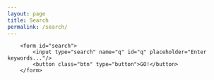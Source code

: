```yaml
---
layout: page
title: Search
permalink: /search/
---
```


        <form id="search">
            <input type="search" name="q" id="q" placeholder="Enter keywords..."/>
            <button class="btn" type="button">GO!</button>
        </form>